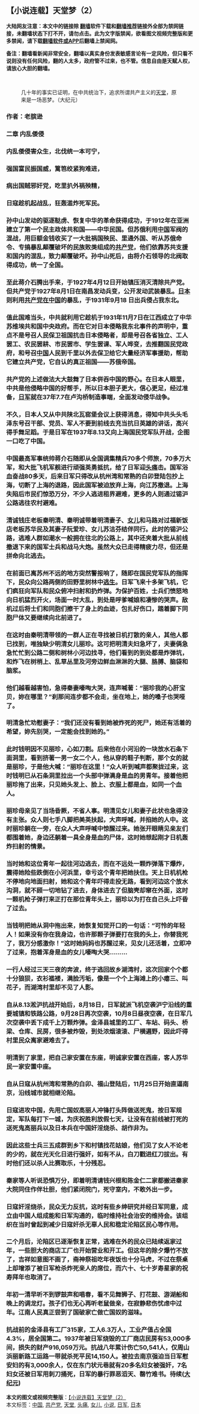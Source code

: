  <h2>【小说连载】天堂梦（2）</h2> <p class="notice"><b>大陆网友注意：本文中的链接除 <a href="https://github.com/bannedbook/fanqiang" >翻墙</a>软件下载和<a href="https://github.com/killgcd/justmysocks/blob/master/README.md">翻墙推荐</a>链接外全部为禁网链接，未翻墙状态下打不开，请勿点击。此为文字版禁闻，欲看图文视频完整版和更多禁闻，请下载<a href="https://github.com/bannedbook/fanqiang">翻墙软件或APP</a>后翻墙上禁闻网。</p><p>备注：翻墙看新闻非常安全，翻墙以真实身份发表敏感言论有一定风险，但只看不说则没有任何风险，翻的人太多，政府管不过来，也不管。信息自由是天赋人权，请放心大胆的翻墙。</b></p>  <div class="entry"> <br /> <figure><a href="https://i0.wp.com/upload-images-bucket-v64rleca837do.s3.eu-west-1.amazonaws.com/wp-content/uploads/2021/06/15095340/Heaven-Dream-1-600x400-1-1.jpg?fit=600%2C400&#038;ssl=1" data-caption="几十年的事实已证明，在中共统治下，追求所谓共产主义的天堂，原来是一场恶梦。（大纪元） "></a><figcaption class="wp-caption-text">几十年的事实已证明，在中共统治下，追求所谓共产主义的<a href="https://www.bannedbook.org/bnews/tag/%e5%a4%a9%e5%a0%82/" class="st_tag internal_tag" rel="tag" title="标签 天堂 下的日志">天堂</a>，原来是一场恶梦。（大纪元） </figcaption></figure> <h3>作者：老膑逊</h3> <h3>二章 内乱倭侵</h3> <h3>内乱倭侵害众生，北伐统一本可宁，</h3> <h3>强国富民振国威，篱笆绞紧狗难进，</h3> <h3>病出国贼邪奸党，吃里扒外祸殃精，</h3> <h3>日寇趁机起战乱，狂轰滥炸死军民。</h3> <h3>孙中山发动的驱逐鞑虏、恢复中华的革命获得成功，于1912年在亚洲建立了第一个民主政体共和国——中华民国。但苏俄利用<span class='wp_keywordlink_affiliate'><a href="https://www.bannedbook.org/" title="中国" target="_blank">中国</a></span>军阀的混战，用巨额金钱收买了一大批祸国殃民、里通外国、听从苏俄命令、专搞暴乱颠覆破坏的民族败类组成的<a href="https://www.bannedbook.org/bnews/tag/%e5%85%b1%e4%ba%a7%e5%85%9a/" class="st_tag internal_tag" rel="tag" title="标签 共产党 下的日志">共产党</a>，他们依靠苏共支援和国内的混乱，致力颠覆破坏。孙中山死后，由将介石领导的北阀取得成功，统一了全国。</h3> <h3>至此蒋介石腾出手来，于1927年4月12日开始镇压消灭清除共产党。但共产党于1927年8月1日在南昌发动兵变，公开发动武装暴乱。<a href="https://www.bannedbook.org/bnews/tag/%e6%97%a5%e6%9c%ac/" class="st_tag internal_tag" rel="tag" title="标签 日本 下的日志">日本</a>则利用<span class='wp_keywordlink'><a href="https://www.bannedbook.org/forum2/topic1219.html" title="共產黨在中國 （華嚴出版社 中華民國三十二年七月）（「說出中國人的良心話！」）" target="_blank">共产党在中国</a></span>的暴乱，于1931年9月18 日出兵侵占我东北。</h3> <h3>值此国难当头，中共就利用它趁机于1931年11月7日在江西成立了中华苏维埃共和国中央政府。而在它对日本侵略我东北事件的声明中，重点不是号召人民保卫祖国抗击日本侵略者，却是号召各省独立、工人罢工、农民罢耕、市民罢市、学生罢课、军人哗变，去推翻国民党政府，和号召<a href="https://www.bannedbook.org/bnews/tag/%E4%B8%AD%E5%9B%BD/" class="st_tag internal_tag" rel="tag" title="标签 中国 下的日志">中国</a>人民到千里以外去保卫给它大量经济军事援助，帮助它建立共产党，它自认的真正祖国——苏俄帝国。</h3> <h3>共产党的上述做法大大鼓舞了日本倂吞中国的野心。在日本人眼里，中共是他侵略中国的好帮手，所以日本胆子更大，信心更足，经过准备，<a href="https://www.bannedbook.org/bnews/tag/%e6%97%a5%e5%86%9b/" class="st_tag internal_tag" rel="tag" title="标签 日军 下的日志">日军</a>就在37年7.7在卢沟桥制造事端，全面发动侵华战争。</h3> <h3>不久，日本人又从中共陕北瓦窑堡会议上获得消息，得知中共头头毛泽东号召干部、党员、军人不要到前线去充当抗日英雄的讲话，高兴得手舞足蹈。于是日军在1937年8.13又向上海国民党军队开战，企图一口吃了中国。</h3> <h3>中国最高军事统帅蒋介石随即从全国调集精兵70多个师旅，70多万大军，和大批飞机军舰进行顽强英勇抵抗，给了日军迎<a href="https://www.bannedbook.org/bnews/tag/%e5%a4%b4%e7%97%9b/" class="st_tag internal_tag" rel="tag" title="标签 头痛 下的日志">头痛</a>击。国军浴血奋战80多天，后来日军只得改从杭州湾和常熟的白卯登陆包抄上海，切断了上海的退路，因此国军被迫放弃上海，向江苏撤退。上海失陷后市民们惊恐万分，不少人逃进租界避难，更多的人则通过锡沪公路逃往农村避难。</h3> <h3>清诚钱庄老板秦明清、秦明诚带着明清妻子、<a href="https://www.bannedbook.org/bnews/tag/%e5%a5%b3%e5%84%bf/" class="st_tag internal_tag" rel="tag" title="标签 女儿 下的日志">女儿</a>和马路对过福新饭店老板苏华民及其妻子阮爱珍、女儿苏洁芬结伴同行。此时的锡沪公路，逃难人群如潮水一般拥在往北的公路上，其中还夹着大批从前线撤退下来的国军士兵和战马大炮。虽然大众已走得精疲力尽，但还是拼命向北逃去。</h3> <h3>在前面已离苏州不远的地方突然警报响了，随即在国民党军队的指挥下，民众向公路两侧的田野里树林中<span class='wp_keywordlink'><a href="https://www.bannedbook.org/forum5/topic38.html" title="劫难逃生有秘诀" target="_blank">逃生</a></span>。日军飞来十多架飞机，它们疯狂向军队和民众俯冲扫射和扔炸弹。为保护百姓，士兵们愤怒地向日机猛烈开火，场面一时大乱，到处是呼爹喊娘和凄惨的哭声。敌机过后将士们和同胞们擦干了身上的血迹，包扎好伤口，踏着脚下同胞尸体又要继续向北前进了。</h3> <h3>在这时由秦明清带领的一群人正在寻找被日机打散的亲人，其他人都已找到，唯独缺少明清女儿丽珍。这可把明清夫妇急坏了，夫妻俩急急忙忙到公路二侧和树林小河边找寻，他们看到的到处都是炸弹坑，和炸飞在树梢上、乱草丛里及河旁边鲜血淋淋的大腿、胳膊、脑袋和脑浆。</h3> <h3>他们越看越害怕，急得秦妻嚎啕大哭，连声喊著：“丽珍我的心肝宝贝，妳在哪里？”刹那间连步都不会走，坐在地上，她的嗓子也哭哑了。</h3> <h3>明清急忙劝慰妻子：“我们还没有看到她被炸死的死尸，她还有活着的希望，妳先别哭，一定能会找到她的。”</h3> <h3>此时钱明因不见丽珍，心如刀割。后来他在小河沿的一块放水石条下面洞里，看到挤著一男一女二个人，他从穿的鞋子判断，那个女的就是丽珍，于是他大喊：“丽珍在这里！”众人听到喊声都聚拢过来，这时钱明已从石条洞里拉出一个头部中弹满身是血的男青年。接着他把丽珍拖了出来，只见她头发上、脸上、衣服上都是血，如同一个血人。</h3> <h3>丽珍母亲见了当场昏厥，不省人事。明清见女儿和妻子此状也急得没有主张。众人则七手八脚把美英扶起，大声呼喊，并掐她的人中。这时丽珍躺在一旁，在众人大声呼喊中惊醒过来。她张开眼睛见亲友们都围着她，身边还躺着一具全身是血的尸体，这时她想起刚才日机轰炸扫射的情景。</h3> <h3>当时她和这位青年一起往河边逃去，而在不远处一颗炸弹落下爆炸，震得她险些跌倒在小河浜里，幸亏这个青年把她扶住。天上日机机枪不停地向地面扫射，她和这个青年吓得走投无路，看到河边这个放水沟洞，就不顾一切地钻了进去，身体进去了但脑壳却窜在外面，这时一颗机枪子弹打来正打在那位青年头上，丽珍以为打在自己头上吓昏了过去。</h3> <h3>当钱明把她从洞中拖出来，她恢复知觉开口的一句话：“可怜的年轻人！如果没有你在我身边，也许那颗子弹要打在我的头上，你替我死了，我万分感激你！”这时她妈妈也苏醒过来，见女儿还活着，立即冲了过来，抱着浑身是血的女儿嚎啕大哭………</h3> <h3>一行人经过三天三夜的奔波，终于逃回故乡湖湾村，这次回家个个都十分狼狈，衣衫褴褛，满脸汚垢，像是一个个上海滩上的小瘪三、叫花子，而湖湾村里却不见了人影。</h3> <h3>自从8.13淞沪抗战开始后，8月18日，日军就派飞机空袭沪宁沿线的重要城镇和铁路公路，9月28日再次空袭，10月8日昼夜空袭，在日军几次空袭中丢下成千上万颗炸弹。金泽县城里的工厂、车站、码头、桥梁、仓库、民房，很多被炸毁，到处浓烟滚滚、尸横遍野，因此吓得村里民众离家避难去了。</h3> <h3>明清到了家里，把自己家安置在东座，明诚家安置在西座，客人苏华民一家安置中座。</h3> <h3>自从日寇从杭州湾和常熟的白卯、福山登陆后，11月25日开始直逼南京，沿线城市就相继沦陷。</h3> <h3>日寇进攻中国，先用亡国奴高丽人冲锋打头阵做送死鬼，按日军规定，军队每打下一城，为庆祝胜利放假七天，让没有在前线被打死的送死鬼高丽兵以及日本兵在中国奸淫烧杀、胡作非为。</h3> <h3>因此这些士兵三五成群到乡下和村镇找花姑娘，他们见了女人不论老的少的，就在光天化日进行强奸，如有不从，白刀戳进红刀拔出。有时他们还以杀人比赛取乐，十分残忍。</h3> <h3>秦家等人听说恐惧万分，即着明清请钱兴根和陈金仁二家都搬进秦家大院同住作伴壮胆，他们紧闭院门，死守室内，不敢外出一步。</h3> <h3>日寇奸淫烧杀，民众无力反抗，这时有些乡绅研究并经日军同意，成立由中国人组成能和日军沟通的，临时维持社会治安的维持会。该组织在当时曾起到减少日寇奸杀无辜人民和稳定沦陷区民心等作用。</h3> <h3>二个月后，沦陷区已逐渐恢复正常，逃难在外的民众已陆续返家过年，一些胆大的商店工厂也开始营业和开工。但这年的除夕爆竹不放了，吉祥如意图不画了，斋神祭祖吃年夜饭也十分马虎，不过在祭桌上却增添了被日军枪杀炸死亲人的席位，而六十、七十岁寿星家的祝寿拜年也取消了。</h3> <h3>年初一清早听不到锣鼓声和唱春，看不见舞狮子、打花鼓、游湖船和晚上的调龙灯。孩子们也无心再听老鼠做亲，在寂静悲伤忧虑中过年。江南人民真正尝到了国破家亡做亡国奴的滋味。</h3> <h3>抗战前的金泽县有工厂315家，工人6.3万人，工业产值占全国4.3%，居全国第二。1937年被日军烧毁的工厂商店民房有53,000多间，损失的财产916,059万元。抗战八年累计伤亡50,541人，仅周山浜丽新路工运路一带就杀死平民14,150人。被拉去南京强迫当日军慰安妇的有3,000余人，仅在东门状元巷就有20多名妇女被强奸，7名妇女还被日军用刺刀捅死，日军的暴行罪恶滔天、罄竹难书。待续(<span class='wp_keywordlink_affiliate'><a href="http://www.epochtimes.com/" title="大纪元" target="_blank">大纪元</a></span>)</h3> </p> <a name='sharetosocial'></a>       <div><b>本文的图文或视频完整版</b>：<a href='https://www.bannedbook.org/bnews/comments/20210615/1567264.html'>【小说连载】天堂梦（2）</a></div>  </div><!--END ENTRY--> <div class="postfooter"> <div>本文标签：<a href="https://www.bannedbook.org/bnews/tag/%E4%B8%AD%E5%9B%BD/" rel="tag">中国</a>, <a href="https://www.bannedbook.org/bnews/tag/%e5%85%b1%e4%ba%a7%e5%85%9a/" rel="tag">共产党</a>, <a href="https://www.bannedbook.org/bnews/tag/%e5%a4%a9%e5%a0%82/" rel="tag">天堂</a>, <a href="https://www.bannedbook.org/bnews/tag/%e5%a4%b4%e7%97%9b/" rel="tag">头痛</a>, <a href="https://www.bannedbook.org/bnews/tag/%e5%a5%b3%e5%84%bf/" rel="tag">女儿</a>, <a href="https://www.bannedbook.org/bnews/tag/%e5%b0%8f%e8%af%b4/" rel="tag">小说</a>, <a href="https://www.bannedbook.org/bnews/tag/%e6%97%a5%e5%86%9b/" rel="tag">日军</a>, <a href="https://www.bannedbook.org/bnews/tag/%e6%97%a5%e6%9c%ac/" rel="tag">日本</a></div>  </div><!--END POSTFOOTER--> 